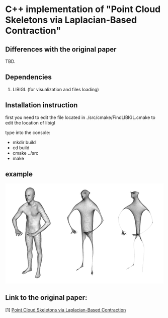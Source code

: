 # C++ implementation of "Point Cloud Skeletons via Laplacian-Based Contraction"

## Differences with the original paper
TBD.

## Dependencies
1. LIBIGL (for visualization and files loading)

## Installation instruction
first you need to edit the file located in ./src/cmake/FindLIBIGL.cmake to edit the location of libigl

type into the console:

* mkdir build
* cd build
* cmake ../src
* make

## example

![example](https://github.com/rFalque/pointCloudSkeletonization/raw/master/images/laplacian_contraction.png "example of Laplacian contraction")

## Link to the original paper:
[1] [Point Cloud Skeletons via Laplacian-Based Contraction](https://gfx.uvic.ca/pubs/2010/cao_smi10/paper.pdf)
